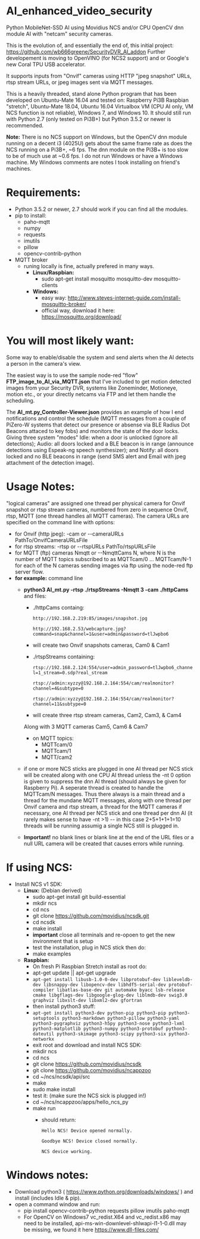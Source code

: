 # AI_enhanced_video_security
Python MobileNet-SSD AI using Movidius NCS and/or CPU OpenCV dnn module AI with "netcam" security cameras.

This is the evolution of, and essentially the end of, this initial project:
https://github.com/wb666greene/SecurityDVR_AI_addon
Further developement is moving to OpenVINO (for NCS2 support) and or Google's new Coral TPU USB accelerator.

It supports inputs from "Onvif" cameras using HTTP "jpeg snapshot" URLs, rtsp stream URLs, or jpeg images sent via MQTT messages.

This is a heavily threaded, stand alone Python program that has been developed on Ubuntu-Mate 16.04 and tested on: Raspberry Pi3B Raspbian "stretch", Ubuntu-Mate 18.04, Ubuntu 16.04 Virtualbox VM (CPU AI only, VM NCS function is not reliable), Windows 7, and Windows 10.  It should still run with Python 2.7 (only tested on Pi3B+) but Python 3.5.2 or newer is recommended.

**Note:** There is no NCS support on Windows, but the OpenCV dnn module running on a decent i3 (4025U) gets about the same frame rate as does the NCS running on a Pi3B+, ~6 fps.  The dnn module on the Pi3B+ is too slow to be of much use at ~0.6 fps.  I do not run Windows or have a Windows machine.  My Windows comments are notes I took installing on friend's machines.

# Requirements:
  - Python 3.5.2 or newer, 2.7 should work if you can find all the modules.
  - pip to install:
    - paho-mqtt
    - numpy
    - requests
    - imutils
    - pillow
    - opencv-contrib-python
  - MQTT broker
    - runing locally is fine, actually prefered in many ways.
      - **Linux/Raspbian:**
        - sudo apt-get install mosquitto mosquitto-dev mosquitto-clients
      - **Windows:**
        - easy way: http://www.steves-internet-guide.com/install-mosquitto-broker/
        - official way, download it here: https://mosquitto.org/download/

# You will most likely want:
Some way to enable/disable the system and send alerts when the AI detects a person in the camera's view.  

The easiest way is to use the sample node-red "flow" **FTP_image_to_AI_via_MQTT.json** that I've included to get motion detected images from your Security DVR, systems like Zoneminder, Motioneye, motion etc., or your directly netcams via FTP and let them handle the scheduling.  

The **AI_mt.py_Controller-Viewer.json** provides an example of how I end notifications and control the schedule (MQTT messages from a couple of PiZero-W systems that detect our presence or absense via BLE Radius Dot Beacons attaced to key fobs) and monitors the state of the door locks.  Giving three system "modes" Idle: when a door is unlocked (ignore all detections);  Audio: all doors locked and a BLE beacon is in range (announce detections using Espeak-ng speech synthesizer); and Notify: all doors locked and no BLE beacons in range (send SMS alert and Email with jpeg attachment of the detection image).


# Usage Notes:

"logical cameras" are assigned one thread per physical camera for Onvif snapshot or rtsp stream cameras, numbered from zero in sequence Onvif, rtsp, MQTT (one thread handles all MQTT cameras).  The camera URLs are specified on the command line with options:
  - for Onvif (http jpeg): -cam or --cameraURLs  PathTo/OnvifCameraURLsFile
  - for rtsp streams: -rtsp or --rtspURLs  PathTo/rtspURLsFile
  - for MQTT (ftp) cameras Nmqtt or --NmqttCams  N, where N is the number of MQTT topics subscribed to as MQTTcam/0 ... MQTTcam/N-1 for each of the N cameras sending images via ftp using the node-red ftp server flow.
  - **for example:** command line
    - **python3 AI_mt.py -rtsp ./rtspStreams -Nmqtt 3 -cam ./httpCams** and files:
      - ./httpCams containg:
      
         `http://192.168.2.219:85/images/snapshot.jpg`
         
         `http://192.168.2.53/webcapture.jpg?command=snap&channel=1&user=admin&password=tlJwpbo6`
      - will create two Onvif snapshots cameras, Cam0 & Cam1
        
      - ./rtspStreams containing: 
      
        `rtsp://192.168.2.124:554/user=admin_password=tlJwpbo6_channel=1_stream=0.sdp?real_stream`
        
        `rtsp://admin:xyzzy@192.168.2.164:554/cam/realmonitor?channel=4&subtype=0`
        
        `rtsp://admin:xyzzy@192.168.2.164:554/cam/realmonitor?channel=11&subtype=0`
       - will create three rtsp stream cameras, Cam2, Cam3, & Cam4
        
        Along with 3 MQTT cameras Cam5, Cam6 & Cam7
         - on MQTT topics:
           - MQTTcam/0
           - MQTTcam/1
           - MQTT/cam2
     - if one or more NCS sticks are plugged in one AI thread per NCS stick will be created along with one CPU AI thread unless the -nt 0 option is given to suppress the dnn AI thread (should always be given for Raspberry Pi).  A seperate thread is created to handle the MQTTcam/N messages.  Thus there always is a main thread and a thread for the mundane MQTT messages, along with one thread per Onvif camera and rtsp stream, a thread for the MQTT cameras if necessary, one AI thread per NCS stick and one thread per dnn AI (it rarely makes sense to have -nt >1) -- in this case 2+5+1+1+1=10 threads will be running assumig a single NCS still is plugged in.
     - **Important!** no blank lines or blank line at the end of the URL files or a null URL camera will be created that causes errors while running.
           




# If using NCS:
  - Install NCS v1 SDK:
    - **Linux:** (Debian derived)
      - sudo apt-get install git build-essential
      - mkdir ncs
      - cd ncs
      - git clone https://github.com/movidius/ncsdk.git
      - cd ncsdk
      - make install
      - **important** close all terminals and re-opoen to get the new invironment that is setup
      - test the installation, plug in NCS stick then do:
      - make examples
    - **Raspbian:**
      - On fresh Pi Raspbian Stretch install as root do:
      - apt-get update || apt-get upgrade
      - `apt-get install libusb-1.0-0-dev libprotobuf-dev libleveldb-dev libsnappy-dev libopencv-dev libhdf5-serial-dev protobuf-compiler libatlas-base-dev git automake byacc lsb-release cmake libgflags-dev libgoogle-glog-dev liblmdb-dev swig3.0 graphviz libxslt-dev libxml2-dev gfortran`
      - then install python3 stuff:
      - `apt-get install python3-dev python-pip python3-pip python3-setuptools python3-markdown python3-pillow python3-yaml  python3-pygraphviz python3-h5py python3-nose python3-lxml python3-matplotlib python3-numpy python3-protobuf python3-dateutil python3-skimage python3-scipy python3-six python3-networkx`
      - exit root and download and install NCS SDK:
      - mkdir ncs
      - cd ncs
      - git clone https://github.com/movidius/ncsdk
      - git clone https://github.com/movidius/ncappzoo
      - cd ~/ncs/ncsdk/api/src
      - make
      - sudo make install
      - test it: (make sure the NCS sick is plugged in!)
      - cd ~/ncs/ncappzoo/apps/hello_ncs_py
      - make run
        - should return:
        
           `Hello NCS! Device opened normally.`
           
           `Goodbye NCS! Device closed normally.`
           
           `NCS device working.`
  

# Windows notes:
  - Download python3 ( https://www.python.org/downloads/windows/ ) and install (includes Idle & pip).
  - open a command window and run:
    - pip install opencv-contrib-python requests pillow imutils paho-mqtt
    - For OpenCV on Windows7 vc_redist.X64 and vc_redist.x86 may need to be installed, api-ms-win-downlevel-shlwapi-l1-1-0.dll may be missing, we found it here https://www.dll-files.com/



  
